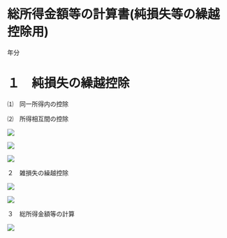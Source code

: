 # 総所得金額等の計算書(純損失等の繰越控除用)

年分

# １　純損失の繰越控除

⑴　同一所得内の控除

⑵　所得相互間の控除

![](https://www.nta.go.jp/tmp/ea0051e4-2708-4a17-84c4-db66731b381a/images/c35b13a0ab887964279e4323dd414253bf364d866f16d7cb14c42fac316e68e0.jpg)

![](https://www.nta.go.jp/tmp/ea0051e4-2708-4a17-84c4-db66731b381a/images/dfe4e80b52840ba446c06a48cc5ac63520ec9aebb14b3d67f7466d3d0ab26956.jpg)

![](https://www.nta.go.jp/tmp/ea0051e4-2708-4a17-84c4-db66731b381a/images/937d2c22a3908d8c3e3ba815481dd7c68ffb958590a6c0c0667d55bbf84cb430.jpg)

２　雑損失の繰越控除

![](https://www.nta.go.jp/tmp/ea0051e4-2708-4a17-84c4-db66731b381a/images/b9c830a959826d9675fa49ab3d26541cbb0f3d10b42ad77101796629f0ad944d.jpg)

![](https://www.nta.go.jp/tmp/ea0051e4-2708-4a17-84c4-db66731b381a/images/9b228446df7f990bd20b58d2545dc5f1362ecb189ad491558f128d13454faa82.jpg)

３　総所得金額等の計算

![](https://www.nta.go.jp/tmp/ea0051e4-2708-4a17-84c4-db66731b381a/images/a83e90fa7be95727c5125974767ae05cc99488e6dd4ff6dea4f649c8abd3845d.jpg)